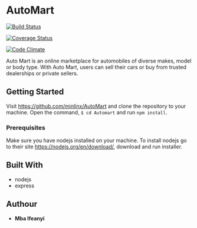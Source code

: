 # AutoMart


[![Build Status](https://travis-ci.org/minlinx/AutoMart.svg?branch=develop)](https://travis-ci.org/minlinx/AutoMart)


[![Coverage Status](https://coveralls.io/repos/github/minlinx/AutoMart/badge.svg?branch=develop)](https://coveralls.io/github/minlinx/AutoMart?branch=develop)


[![Code Climate](https://codeclimate.com/github/codeclimate/codeclimate/badges/gpa.svg)](https://codeclimate.com/github/minlinx/AutoMart)



Auto Mart is an online marketplace for automobiles of diverse makes, model or body type. With Auto Mart, users can sell their cars or buy from trusted dealerships or private sellers.

## Getting Started
Visit https://github.com/minlinx/AutoMart and clone the repository to your machine. Open the command, ```$ cd Automart``` and run ```npm install```.

### Prerequisites
Make sure you have nodejs installed on your machine.
To install nodejs go to their site https://nodejs.org/en/download/,  download and run installer.

## Built With
* nodejs
* express

## Authour
* **Mba Ifeanyi**
